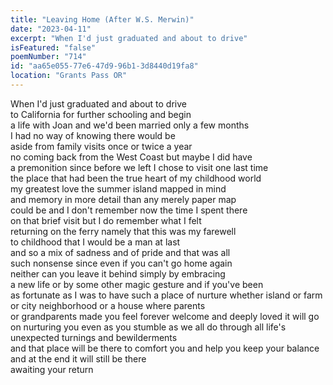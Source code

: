 ```yaml
---
title: "Leaving Home (After W.S. Merwin)"
date: "2023-04-11"
excerpt: "When I'd just graduated and about to drive"
isFeatured: "false"
poemNumber: "714"
id: "aa65e055-77e6-47d9-96b1-3d8440d19fa8"
location: "Grants Pass OR"
---
```


When I'd just graduated and about to drive  
to California for further schooling and begin  
a life with Joan and we'd been married only a few months  
I had no way of knowing there would be  
aside from family visits once or twice a year  
no coming back from the West Coast but maybe I did have  
a premonition since before we left I chose to visit one last time  
the place that had been the true heart of my childhood world  
my greatest love the summer island mapped in mind  
and memory in more detail than any merely paper map  
could be and I don't remember now the time I spent there  
on that brief visit but I do remember what I felt  
returning on the ferry namely that this was my farewell  
to childhood that I would be a man at last  
and so a mix of sadness and of pride and that was all  
such nonsense since even if you can't go home again  
neither can you leave it behind simply by embracing  
a new life or by some other magic gesture and if you've been  
as fortunate as I was to have such a place of nurture whether island or farm or city neighborhood or a house where parents  
or grandparents made you feel forever welcome and deeply loved it will go on nurturing you even as you stumble as we all do through all life's unexpected turnings and bewilderments  
and that place will be there to comfort you and help you keep your balance and at the end it will still be there  
awaiting your return
